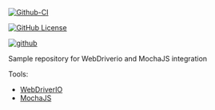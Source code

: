 [![Github-CI](https://github.com/spnraju/demo-webdriverio-mochajs/actions/workflows/ci-build.yml/badge.svg?branch=main)](https://github.com/spnraju/demo-webdriverio-mochajs/actions/workflows/ci-build.yml)

[![GitHub License](https://img.shields.io/github/license/spnraju/demo-webdriverio-mochajs)](https://github.com/spnraju/demo-webdriverio-mochajs/blob/main/LICENSE)

[![github](https://img.shields.io/badge/PRs-welcome-blue.svg)](https://github.com/spnraju/demo-webdriverio-mochajs)

Sample repository for WebDriverio and MochaJS integration

Tools:

- [WebDriverIO](https://webdriver.io/)
- [MochaJS](https://mochajs.org/)
